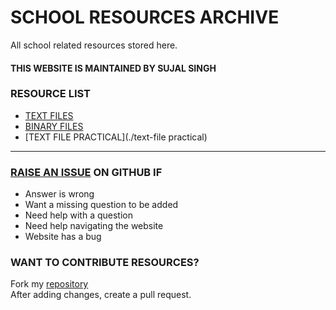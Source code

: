 # SCHOOL RESOURCES ARCHIVE

All school related resources stored here.

#### THIS WEBSITE IS MAINTAINED BY SUJAL SINGH

### RESOURCE LIST

- [TEXT FILES](./text-files)
- [BINARY FILES](./binary-files)
- [TEXT FILE PRACTICAL](./text-file practical)


---

### [RAISE AN ISSUE](https://github.com/sujaldev/school/issues/new/choose) ON GITHUB IF

- Answer is wrong
- Want a missing question to be added
- Need help with a question
- Need help navigating the website
- Website has a bug

### WANT TO CONTRIBUTE RESOURCES?

Fork my [repository](https://github.com/sujaldev/school) \
After adding changes, create a pull request.